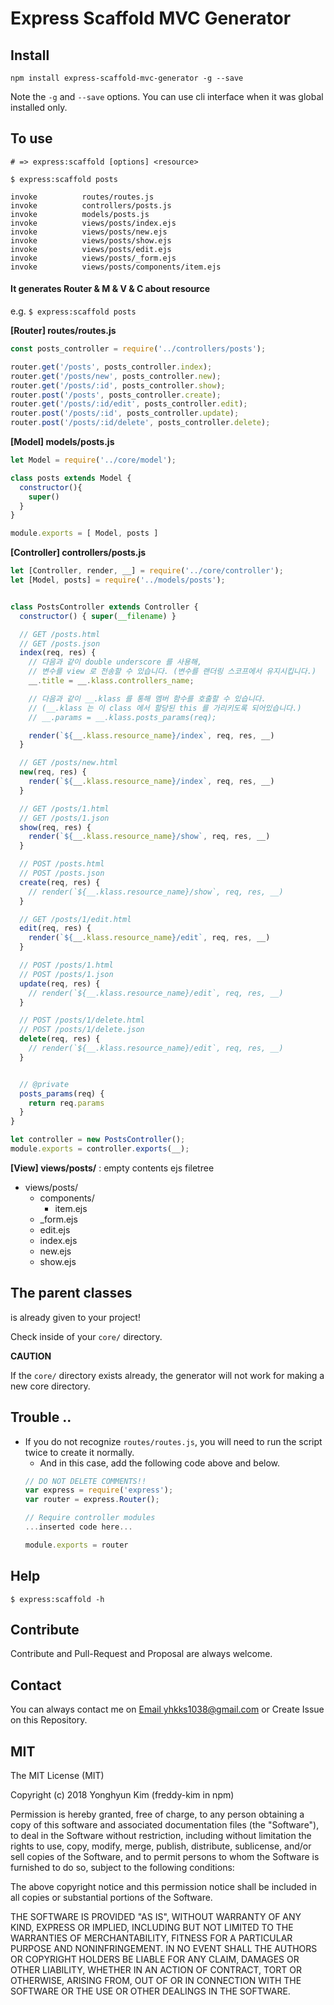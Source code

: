 # Express Scaffold MVC Generator

## Install

```
npm install express-scaffold-mvc-generator -g --save
```

Note the `-g` and `--save` options. You can use cli interface when it was global installed only.

## To use

```
# => express:scaffold [options] <resource>

$ express:scaffold posts

invoke          routes/routes.js
invoke          controllers/posts.js
invoke          models/posts.js
invoke          views/posts/index.ejs
invoke          views/posts/new.ejs
invoke          views/posts/show.ejs
invoke          views/posts/edit.ejs
invoke          views/posts/_form.ejs
invoke          views/posts/components/item.ejs

```

#### It generates Router & M & V & C about resource
e.g. `$ express:scaffold posts`

**[Router] routes/routes.js**
```javascript
const posts_controller = require('../controllers/posts');

router.get('/posts', posts_controller.index);
router.get('/posts/new', posts_controller.new);
router.get('/posts/:id', posts_controller.show);
router.post('/posts', posts_controller.create);
router.get('/posts/:id/edit', posts_controller.edit);
router.post('/posts/:id', posts_controller.update);
router.post('/posts/:id/delete', posts_controller.delete);
```

**[Model] models/posts.js**
```javascript
let Model = require('../core/model');

class posts extends Model {
  constructor(){
    super()
  }
}

module.exports = [ Model, posts ]
```

**[Controller] controllers/posts.js**
```javascript
let [Controller, render, __] = require('../core/controller');
let [Model, posts] = require('../models/posts');


class PostsController extends Controller {
  constructor() { super(__filename) }

  // GET /posts.html
  // GET /posts.json
  index(req, res) {
    // 다음과 같이 double underscore 를 사용해,
    // 변수를 view 로 전송할 수 있습니다. (변수를 랜더링 스코프에서 유지시킵니다.)
    __.title = __.klass.controllers_name;

    // 다음과 같이 __.klass 를 통해 멤버 함수를 호출할 수 있습니다.
    // (__.klass 는 이 class 에서 할당된 this 를 가리키도록 되어있습니다.)
    // __.params = __.klass.posts_params(req);

    render(`${__.klass.resource_name}/index`, req, res, __)
  }

  // GET /posts/new.html
  new(req, res) {
    render(`${__.klass.resource_name}/index`, req, res, __)
  }

  // GET /posts/1.html
  // GET /posts/1.json
  show(req, res) {
    render(`${__.klass.resource_name}/show`, req, res, __)
  }

  // POST /posts.html
  // POST /posts.json
  create(req, res) {
    // render(`${__.klass.resource_name}/show`, req, res, __)
  }

  // GET /posts/1/edit.html
  edit(req, res) {
    render(`${__.klass.resource_name}/edit`, req, res, __)
  }

  // POST /posts/1.html
  // POST /posts/1.json
  update(req, res) {
    // render(`${__.klass.resource_name}/edit`, req, res, __)
  }

  // POST /posts/1/delete.html
  // POST /posts/1/delete.json
  delete(req, res) {
    // render(`${__.klass.resource_name}/edit`, req, res, __)
  }


  // @private
  posts_params(req) {
    return req.params
  }
}

let controller = new PostsController();
module.exports = controller.exports(__);
```

**[View] views/posts/** : empty contents ejs filetree
- views/posts/
  - components/
    - item.ejs
  - _form.ejs
  - edit.ejs
  - index.ejs
  - new.ejs
  - show.ejs


## The parent classes
is already given to your project!

Check inside of your `core/` directory.

**CAUTION**

If the `core/` directory exists already, the generator will not work for making a new core directory.


## Trouble ..
- If you do not recognize `routes/routes.js`, you will need to run the script twice to create it normally.
  - And in this case, add the following code above and below.
  ```javascript
  // DO NOT DELETE COMMENTS!!
  var express = require('express');
  var router = express.Router();

  // Require controller modules
  ...inserted code here...

  module.exports = router
  ```

## Help

```
$ express:scaffold -h
```

## Contribute
Contribute and Pull-Request and Proposal are always welcome.

## Contact
You can always contact me on [Email yhkks1038@gmail.com](mailto://yhkks1038@gmail.com) or Create Issue on this Repository.


## MIT
The MIT License (MIT)

Copyright (c) 2018 Yonghyun Kim (freddy-kim in npm)

Permission is hereby granted, free of charge, to any person obtaining a copy of this software and associated documentation files (the "Software"), to deal in the Software without restriction, including without limitation the rights to use, copy, modify, merge, publish, distribute, sublicense, and/or sell copies of the Software, and to permit persons to whom the Software is furnished to do so, subject to the following conditions:

The above copyright notice and this permission notice shall be included in all copies or substantial portions of the Software.

THE SOFTWARE IS PROVIDED "AS IS", WITHOUT WARRANTY OF ANY KIND, EXPRESS OR IMPLIED, INCLUDING BUT NOT LIMITED TO THE WARRANTIES OF MERCHANTABILITY, FITNESS FOR A PARTICULAR PURPOSE AND NONINFRINGEMENT. IN NO EVENT SHALL THE AUTHORS OR COPYRIGHT HOLDERS BE LIABLE FOR ANY CLAIM, DAMAGES OR OTHER LIABILITY, WHETHER IN AN ACTION OF CONTRACT, TORT OR OTHERWISE, ARISING FROM, OUT OF OR IN CONNECTION WITH THE SOFTWARE OR THE USE OR OTHER DEALINGS IN THE SOFTWARE.
